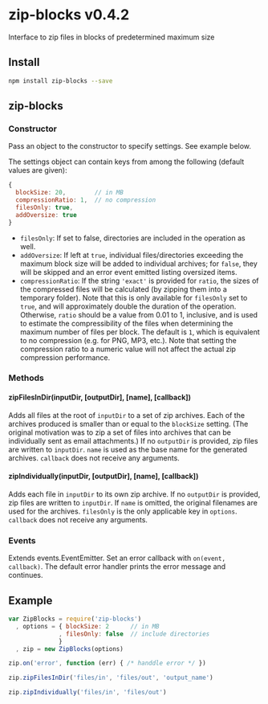 # zip-blocks v0.4.2

Interface to zip files in blocks of predetermined maximum size


## Install

```bash
npm install zip-blocks --save
```


## zip-blocks

### Constructor

Pass an object to the constructor to specify settings. See example below.

The settings object can contain keys from among the following (default values are given):
```js
{
  blockSize: 20,        // in MB
  compressionRatio: 1,  // no compression
  filesOnly: true,
  addOversize: true
}
```

- `filesOnly`: If set to false, directories are included in the operation as well.
- `addOversize`: If left at `true`, individual files/directories exceeding the maximum block size will be added to individual archives; for `false`, they will be skipped and an error event emitted listing oversized items. 
- `compressionRatio`: If the string `'exact'` is provided for `ratio`, the sizes of the compressed files will be calculated (by zipping them into a temporary folder). Note that this is only available for `filesOnly` set to `true`, and will approximately double the duration of the operation. Otherwise, `ratio` should be a value from 0.01 to 1, inclusive, and is used to estimate the compressibility of the files when determining the maximum number of files per block. The default is `1`, which is equivalent to no compression (e.g. for PNG, MP3, etc.). Note that setting the compression ratio to a numeric value will not affect the actual zip compression performance.

### Methods

#### zipFilesInDir(inputDir, [outputDir], [name], [callback])

Adds all files at the root of `inputDir` to a set of zip archives. Each of the archives produced is smaller than or equal to the `blockSize` setting. (The original motivation was to zip a set of files into archives that can be individually sent as email attachments.) If no `outputDir` is provided, zip files are written to `inputDir`. `name` is used as the base name for the generated archives. `callback` does not receive any arguments.

#### zipIndividually(inputDir, [outputDir], [name], [callback])

Adds each file in `inputDir` to its own zip archive. If no `outputDir` is provided, zip files are written to `inputDir`. If `name` is omitted, the original filenames are used for the archives. `filesOnly` is the only applicable key in `options`. `callback` does not receive any arguments.

### Events

Extends events.EventEmitter. Set an error callback with `on(event, callback)`. The default error handler prints the error message and continues.


## Example

```js
var ZipBlocks = require('zip-blocks')
  , options = { blockSize: 2      // in MB
              , filesOnly: false  // include directories
              }
  , zip = new ZipBlocks(options)

zip.on('error', function (err) { /* handdle error */ })

zip.zipFilesInDir('files/in', 'files/out', 'output_name')

zip.zipIndividually('files/in', 'files/out')
```
